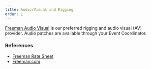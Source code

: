 ```yaml
---
title: Audio/Visual and Rigging
order: 1
---
```


[Freeman Audio Visual](https://www.freeman.com/solutions/by-expertise/event-technology/production-technology) is our preferred rigging and audio visual (AV) provider. Audio patches are available through your Event Coordinator.

### References

- [Freeman Rate Sheet]('/#')
- [Freeman.com](https://www.freeman.com)

